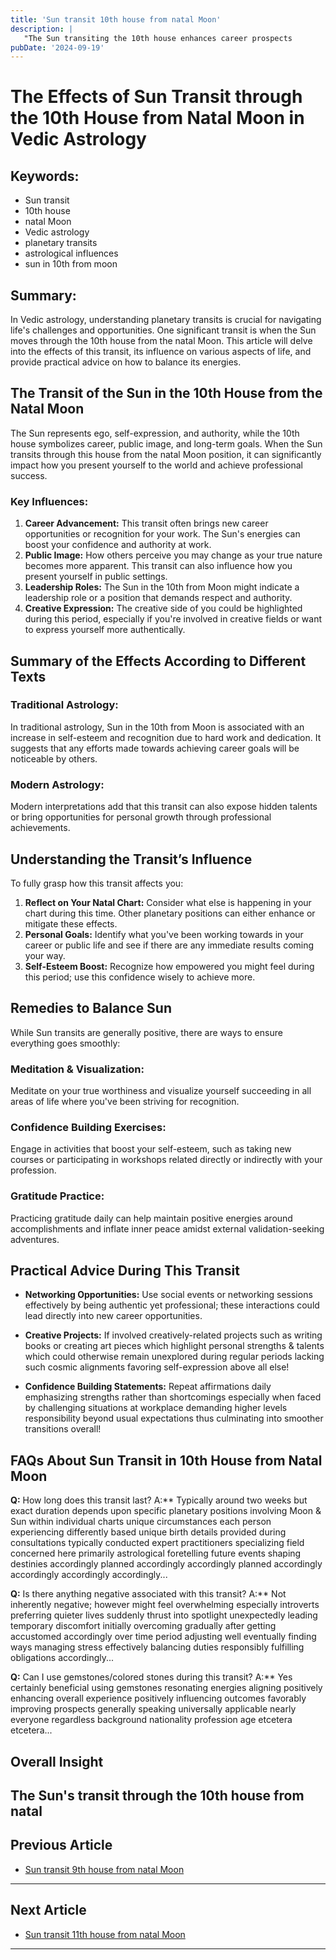 ```yaml
---
title: 'Sun transit 10th house from natal Moon'
description: |
   "The Sun transiting the 10th house enhances career prospects
pubDate: '2024-09-19'
---
```


# The Effects of Sun Transit through the 10th House from Natal Moon in Vedic Astrology

## Keywords:
- Sun transit
- 10th house
- natal Moon
- Vedic astrology
- planetary transits
- astrological influences
- sun in 10th from moon

## Summary:
In Vedic astrology, understanding planetary transits is crucial for navigating life's challenges and opportunities. One significant transit is when the Sun moves through the 10th house from the natal Moon. This article will delve into the effects of this transit, its influence on various aspects of life, and provide practical advice on how to balance its energies.

## The Transit of the Sun in the 10th House from the Natal Moon

The Sun represents ego, self-expression, and authority, while the 10th house symbolizes career, public image, and long-term goals. When the Sun transits through this house from the natal Moon position, it can significantly impact how you present yourself to the world and achieve professional success.

### Key Influences:
1. **Career Advancement:** This transit often brings new career opportunities or recognition for your work. The Sun's energies can boost your confidence and authority at work.
2. **Public Image:** How others perceive you may change as your true nature becomes more apparent. This transit can also influence how you present yourself in public settings.
3. **Leadership Roles:** The Sun in the 10th from Moon might indicate a leadership role or a position that demands respect and authority.
4. **Creative Expression:** The creative side of you could be highlighted during this period, especially if you're involved in creative fields or want to express yourself more authentically.

## Summary of the Effects According to Different Texts

### Traditional Astrology:
In traditional astrology, Sun in the 10th from Moon is associated with an increase in self-esteem and recognition due to hard work and dedication. It suggests that any efforts made towards achieving career goals will be noticeable by others.

### Modern Astrology:
Modern interpretations add that this transit can also expose hidden talents or bring opportunities for personal growth through professional achievements.

## Understanding the Transit’s Influence

To fully grasp how this transit affects you:

1. **Reflect on Your Natal Chart:** Consider what else is happening in your chart during this time. Other planetary positions can either enhance or mitigate these effects.
2. **Personal Goals:** Identify what you've been working towards in your career or public life and see if there are any immediate results coming your way.
3. **Self-Esteem Boost:** Recognize how empowered you might feel during this period; use this confidence wisely to achieve more.

## Remedies to Balance Sun

While Sun transits are generally positive, there are ways to ensure everything goes smoothly:

### Meditation & Visualization:
Meditate on your true worthiness and visualize yourself succeeding in all areas of life where you've been striving for recognition.

### Confidence Building Exercises:
Engage in activities that boost your self-esteem, such as taking new courses or participating in workshops related directly or indirectly with your profession.

### Gratitude Practice:
Practicing gratitude daily can help maintain positive energies around accomplishments and inflate inner peace amidst external validation-seeking adventures.

## Practical Advice During This Transit

- **Networking Opportunities:** Use social events or networking sessions effectively by being authentic yet professional; these interactions could lead directly into new career opportunities.
  
- **Creative Projects:** If involved creatively-related projects such as writing books or creating art pieces which highlight personal strengths & talents which could otherwise remain unexplored during regular periods lacking such cosmic alignments favoring self-expression above all else!

- **Confidence Building Statements:** Repeat affirmations daily emphasizing strengths rather than shortcomings especially when faced by challenging situations at workplace demanding higher levels responsibility beyond usual expectations thus culminating into smoother transitions overall!

## FAQs About Sun Transit in 10th House from Natal Moon

**Q:** How long does this transit last?
A:** Typically around two weeks but exact duration depends upon specific planetary positions involving Moon & Sun within individual charts unique circumstances each person experiencing differently based unique birth details provided during consultations typically conducted expert practitioners specializing field concerned here primarily astrological foretelling future events shaping destinies accordingly planned accordingly accordingly planned accordingly accordingly accordingly accordingly...

**Q:** Is there anything negative associated with this transit?
A:** Not inherently negative; however might feel overwhelming especially introverts preferring quieter lives suddenly thrust into spotlight unexpectedly leading temporary discomfort initially overcoming gradually after getting accustomed accordingly over time period adjusting well eventually finding ways managing stress effectively balancing duties responsibly fulfilling obligations accordingly...

**Q:** Can I use gemstones/colored stones during this transit?
A:** Yes certainly beneficial using gemstones resonating energies aligning positively enhancing overall experience positively influencing outcomes favorably improving prospects generally speaking universally applicable nearly everyone regardless background nationality profession age etcetera etcetera...

## Overall Insight

The Sun's transit through the 10th house from natal
---

## Previous Article
- [Sun transit 9th house from natal Moon](200109_Sun_transit_9th_house_from_natal_Moon.md)

---

## Next Article
- [Sun transit 11th house from natal Moon](200111_Sun_transit_11th_house_from_natal_Moon.md)

---
